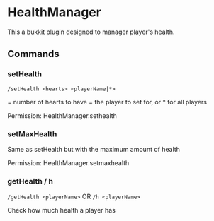 HealthManager
=============

This a bukkit plugin designed to manager player's health.

Commands
--------

### setHealth

`/setHealth <hearts> <playerName|*>`

<hearts> = number of hearts to have
<playerName> = the player to set for, or * for all players

Permission: HealthManager.sethealth

### setMaxHealth

Same as setHealth but with the maximum amount of health

Permission: HealthManager.setmaxhealth

### getHealth / h

`/getHealth <playerName>` OR `/h <playerName>`

Check how much health a player has
